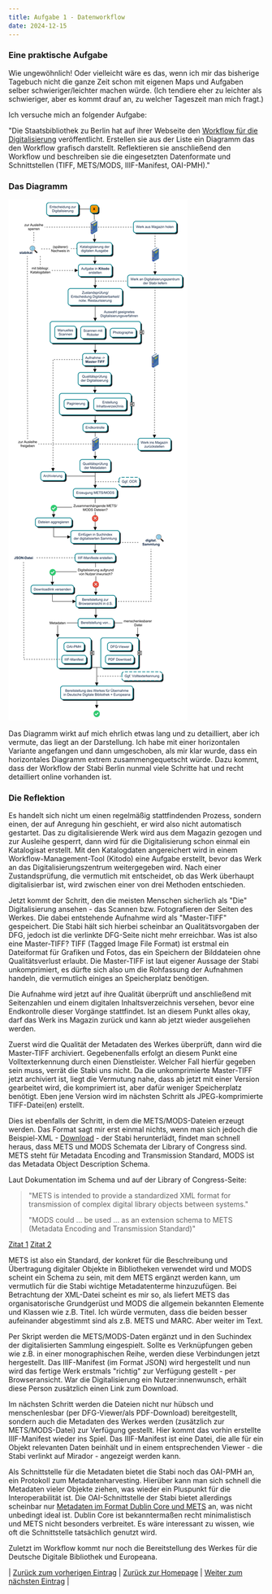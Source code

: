 ```yaml
---
title: Aufgabe 1 - Datenworkflow
date: 2024-12-15
---
```


### Eine praktische Aufgabe
Wie ungewöhnlich! Oder vielleicht wäre es das, wenn ich mir das bisherige Tagebuch nicht die ganze Zeit schon mit eigenen Maps und Aufgaben selber schwieriger/leichter machen würde. (Ich tendiere eher zu leichter als schwieriger, aber es kommt drauf an, zu welcher Tageszeit man mich fragt.)

Ich versuche mich an folgender Aufgabe: 

"Die Staatsbibliothek zu Berlin hat auf ihrer Webseite den [Workflow für die Digitalisierung](https://digital.staatsbibliothek-berlin.de/ueber-digitalisierte-sammlungen/digiworkflow) veröffentlicht. Erstellen sie aus der Liste ein Diagramm das den Workflow grafisch darstellt. Reflektieren sie anschließend den Workflow und beschreiben sie die eingesetzten Datenformate und Schnittstellen (TIFF, METS/MODS, IIIF-Manifest, OAI-PMH)."

### Das Diagramm
![Datenworkflow](https://raw.githubusercontent.com/piaspios/datenformate/refs/heads/master/assets/images/workflow_long.png)

Das Diagramm wirkt auf mich ehrlich etwas lang und zu detailliert, aber ich vermute, das liegt an der Darstellung. Ich habe mit einer horizontalen Variante angefangen und dann umgeschoben, als mir klar wurde, dass ein horizontales Diagramm extrem zusammengequetscht würde. Dazu kommt, dass der Workflow der Stabi Berlin nunmal viele Schritte hat und recht detailliert online vorhanden ist.

### Die Reflektion
Es handelt sich nicht um einen regelmäßig stattfindenden Prozess, sondern einen, der auf Anregung hin geschieht, er wird also nicht automatisch gestartet. Das zu digitalisierende Werk wird aus dem Magazin gezogen und zur Ausleihe gesperrt, dann wird für die Digitalisierung schon einmal ein Katalogisat erstellt. Mit den Katalogdaten angereichert wird in einem Workflow-Management-Tool (Kitodo) eine Aufgabe erstellt, bevor das Werk an das Digitalisierungszentrum weitergegeben wird. Nach einer Zustandsprüfung, die vermutlich mit entscheidet, ob das Werk überhaupt digitalisierbar ist, wird zwischen einer von drei Methoden entschieden.

Jetzt kommt der Schritt, den die meisten Menschen sicherlich als "Die" Digitalisierung ansehen - das Scannen bzw. Fotografieren der Seiten des Werkes. Die dabei entstehende Aufnahme wird als "Master-TIFF" gespeichert. Die Stabi hält sich hierbei scheinbar an Qualitätsvorgaben der DFG, jedoch ist die verlinkte DFG-Seite nicht mehr erreichbar. Was ist also eine Master-TIFF? TIFF (Tagged Image File Format) ist erstmal ein Dateiformat für Grafiken und Fotos, das ein Speichern der Bilddateien ohne Qualitätsverlust erlaubt. Die Master-TIFF ist laut eigener Aussage der Stabi unkomprimiert, es dürfte sich also um die Rohfassung der Aufnahmen handeln, die vermutlich einiges an Speicherplatz benötigen.

Die Aufnahme wird jetzt auf ihre Qualität überprüft und anschließend mit Seitenzahlen und einem digitalen Inhaltsverzeichnis versehen, bevor eine Endkontrolle dieser Vorgänge stattfindet. Ist an diesem Punkt alles okay, darf das Werk ins Magazin zurück und kann ab jetzt wieder ausgeliehen werden.

Zuerst wird die Qualität der Metadaten des Werkes überprüft, dann wird die Master-TIFF archiviert. Gegebenenfalls erfolgt an diesem Punkt eine Volltexterkennung durch einen Dienstleister. Welcher Fall hierfür gegeben sein muss, verrät die Stabi uns nicht. Da die unkomprimierte Master-TIFF jetzt archiviert ist, liegt die Vermutung nahe, dass ab jetzt mit einer Version gearbeitet wird, die komprimiert ist, aber dafür weniger Speicherplatz benötigt. Eben jene Version wird im nächsten Schritt als JPEG-komprimierte TIFF-Datei(en) erstellt.

Dies ist ebenfalls der Schritt, in dem die METS/MODS-Dateien erzeugt werden. Das Format sagt mir erst einmal nichts, wenn man sich jedoch die Beispiel-XML - [Download](https://content.staatsbibliothek-berlin.de/dc/PPN746212909.mets.xml) - der Stabi herunterlädt, findet man schnell heraus, dass METS und MODS Schemata der Library of Congress sind. METS steht für Metadata Encoding and Transmission Standard, MODS ist das Metadata Object Description Schema.

Laut Dokumentation im Schema und auf der Library of Congress-Seite:
> "METS is intended to provide a standardized XML format for transmission of complex digital library objects between systems."
> 
> "MODS could ... be used ... as an extension schema to METS (Metadata Encoding and Transmission Standard)"
> 
[Zitat 1](https://www.loc.gov/standards/mets/version17/mets.v1-7.xsd) [Zitat 2](https://www.loc.gov/standards/mods/mods-overview.html)

METS ist also ein Standard, der konkret für die Beschreibung und Übertragung digitaler Objekte in Bibliotheken verwendet wird und MODS scheint ein Schema zu sein, mit dem METS ergänzt werden kann, um vermutlich für die Stabi wichtige Metadatenterme hinzuzufügen. Bei Betrachtung der XML-Datei scheint es mir so, als liefert METS das organisatorische Grundgerüst und MODS die allgemein bekannten Elemente und Klassen wie z.B. Titel. Ich würde vermuten, dass die beiden besser aufeinander abgestimmt sind als z.B. METS und MARC. Aber weiter im Text.

Per Skript werden die METS/MODS-Daten ergänzt und in den Suchindex der digitalisierten Sammlung eingespielt. Sollte es Verknüpfungen geben wie z.B. in einer monographischen Reihe, werden diese Verbindungen jetzt hergestellt. Das IIIF-Manifest (im Format JSON) wird hergestellt und nun wird das fertige Werk erstmals "richtig" zur Verfügung gestellt - per Browseransicht. War die Digitalisierung ein Nutzer:innenwunsch, erhält diese Person zusätzlich einen Link zum Download.

Im nächsten Schritt werden die Dateien nicht nur hübsch und menschenlesbar (per DFG-Viewer/als PDF-Download) bereitgestellt, sondern auch die Metadaten des Werkes werden (zusätzlich zur METS/MODS-Datei) zur Verfügung gestellt. Hier kommt das vorhin erstellte IIIF-Manifest wieder ins Spiel. Das IIIF-Manifest ist eine Datei, die alle für ein Objekt relevanten Daten beinhält und in einem entsprechenden Viewer - die Stabi verlinkt auf Mirador - angezeigt werden kann.

Als Schnittstelle für die Metadaten bietet die Stabi noch das OAI-PMH an, ein Protokoll zum Metadatenharvesting. Hierüber kann man sich schnell die Metadaten vieler Objekte ziehen, was wieder ein Pluspunkt für die Interoperabilität ist. Die OAI-Schnittstelle der Stabi bietet allerdings scheinbar nur [Metadaten im Format Dublin Core und METS](https://oai.sbb.berlin/?verb=ListMetadataFormats) an, was nicht unbedingt ideal ist. Dublin Core ist bekanntermaßen recht minimalistisch und METS nicht besonders verbreitet. Es wäre interessant zu wissen, wie oft die Schnittstelle tatsächlich genutzt wird.

Zuletzt im Workflow kommt nur noch die Bereitstellung des Werkes für die Deutsche Digitale Bibliothek und Europeana.

| [Zurück zum vorherigen Eintrag](https://piaspios.github.io/datenformate/2024/12/14/tag4.html) | [Zurück zur Homepage](https://piaspios.github.io/datenformate/) | [Weiter zum nächsten Eintrag](https://piaspios.github.io/datenformate/2024/12/28/tag5.html) |
